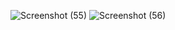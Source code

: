![Screenshot (55)](https://user-images.githubusercontent.com/89897348/165647479-fce0afd2-8b85-4a68-8a0d-b59b34c02006.png)
![Screenshot (56)](https://user-images.githubusercontent.com/89897348/165663956-b0555ea9-ba27-469e-ab94-3557d57a1003.png)
